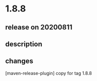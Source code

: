 # 1.8.8

## release on 20200811

## description

## changes

[maven-release-plugin] copy for tag 1.8.8

